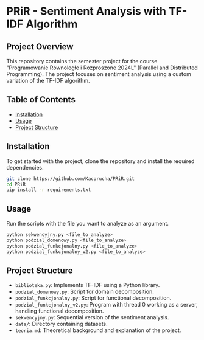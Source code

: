 # PRiR - Sentiment Analysis with TF-IDF Algorithm

## Project Overview
This repository contains the semester project for the course "Programowanie Równoległe i Rozproszone 2024L" (Parallel and Distributed Programming). The project focuses on sentiment analysis using a custom variation of the TF-IDF algorithm.

## Table of Contents
- [Installation](#installation)
- [Usage](#usage)
- [Project Structure](#project-structure)

## Installation
To get started with the project, clone the repository and install the required dependencies.

```bash
git clone https://github.com/Kacprucha/PRiR.git
cd PRiR
pip install -r requirements.txt
```

## Usage
Run the scripts with the file you want to analyze as an argument.

```bash
python sekwencyjny.py <file_to_analyze>
python podzial_domenowy.py <file_to_analyze>
python podzial_funkcjonalny.py <file_to_analyze>
python podzial_funkcjonalny_v2.py <file_to_analyze>
```

## Project Structure
- `biblioteka.py`: Implements TF-IDF using a Python library.
- `podzial_domenowy.py`: Script for domain decomposition.
- `podzial_funkcjonalny.py`: Script for functional decomposition.
- `podzial_funkcjonalny_v2.py`: Program with thread 0 working as a server, handling functional decomposition.
- `sekwencyjny.py`: Sequential version of the sentiment analysis.
- `data/`: Directory containing datasets.
- `teoria.md`: Theoretical background and explanation of the project.
